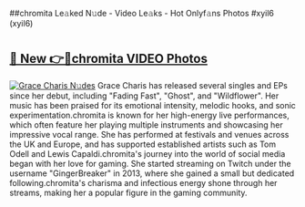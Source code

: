 ##chromita Le𝚊ked N𝚞de - Video Le𝚊ks - Hot Onlyf𝚊ns Photos #xyil6 (xyil6)

# <h2><a href="https://mediaupload.pro?title=chromita&ref=9FEB">🔗 New 👉🔴chromita VIDEO Photos</a></h2>

[![Grace Charis N𝚞des](https://i.imgur.com/rIISA9y.gif)](https://mediaupload.pro?title=chromita&ref=9FEB)
Grace Charis has released several singles and EPs since her debut, including "Fading Fast", "Ghost", and "Wildflower". Her music has been praised for its emotional intensity, melodic hooks, and sonic experimentation.chromita is known for her high-energy live performances, which often feature her playing multiple instruments and showcasing her impressive vocal range. She has performed at festivals and venues across the UK and Europe, and has supported established artists such as Tom Odell and Lewis Capaldi.chromita's journey into the world of social media began with her love for gaming. She started streaming on Twitch under the username "GingerBreaker" in 2013, where she gained a small but dedicated following.chromita's charisma and infectious energy shone through her streams, making her a popular figure in the gaming community.